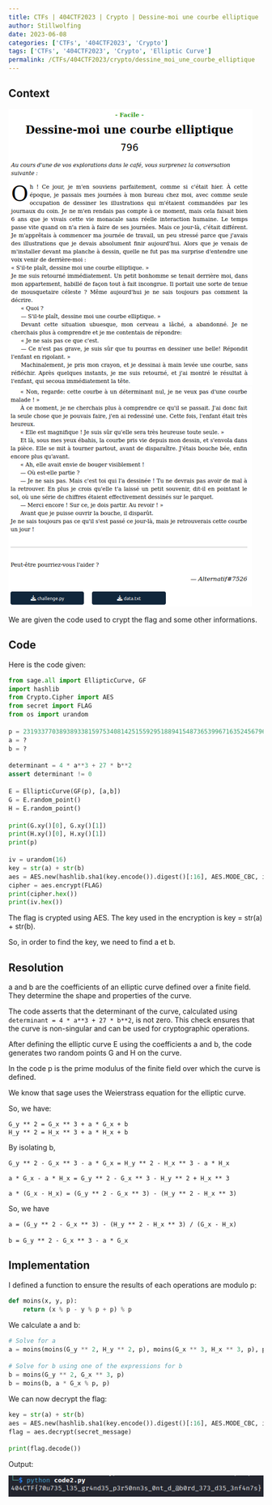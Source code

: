 ```yaml
---
title: CTFs | 404CTF2023 | Crypto | Dessine-moi une courbe elliptique
author: Stillwolfing
date: 2023-06-08
categories: ['CTFs', '404CTF2023', 'Crypto']
tags: ['CTFs', '404CTF2023', 'Crypto', 'Elliptic Curve']
permalink: /CTFs/404CTF2023/crypto/dessine_moi_une_courbe_elliptique
---
```


## Context

![context1](/assets/img/CTFs/404CTF2023/crypto/dessine-moi_une_courbe_elliptique/context1.png)
![context2](/assets/img/CTFs/404CTF2023/crypto/dessine-moi_une_courbe_elliptique/context2.png)

We are given the code used to crypt the flag and some other informations.

## Code

Here is the code given:

```python
from sage.all import EllipticCurve, GF
import hashlib
from Crypto.Cipher import AES
from secret import FLAG
from os import urandom

p = 231933770389389338159753408142515592951889415487365399671635245679612352781
a = ?
b = ?

determinant = 4 * a**3 + 27 * b**2
assert determinant != 0

E = EllipticCurve(GF(p), [a,b])
G = E.random_point()
H = E.random_point()

print(G.xy()[0], G.xy()[1])
print(H.xy()[0], H.xy()[1])
print(p)

iv = urandom(16)
key = str(a) + str(b)
aes = AES.new(hashlib.sha1(key.encode()).digest()[:16], AES.MODE_CBC, iv=iv)
cipher = aes.encrypt(FLAG)
print(cipher.hex())
print(iv.hex())
```

The flag is crypted using AES. The key used in the encryption is key = str(a) + str(b).

So, in order to find the key, we need to find a et b.

## Resolution

a and b are the coefficients of an elliptic curve defined over a finite field. They determine the shape and properties of the curve.

The code asserts that the determinant of the curve, calculated using ```determinant = 4 * a**3 + 27 * b**2```, is not zero. This check ensures that the curve is non-singular and can be used for cryptographic operations.

After defining the elliptic curve E using the coefficients a and b, the code generates two random points G and H on the curve.

In the code p is the prime modulus of the finite field over which the curve is defined.

We know that sage uses the Weierstrass equation for the elliptic curve.

So, we have:

```
G_y ** 2 = G_x ** 3 + a * G_x + b
H_y ** 2 = H_x ** 3 + a * H_x + b
```

By isolating b,

```
G_y ** 2 - G_x ** 3 - a * G_x = H_y ** 2 - H_x ** 3 - a * H_x
```

```
a * G_x - a * H_x = G_y ** 2 - G_x ** 3 - H_y ** 2 + H_x ** 3
```

```
a * (G_x - H_x) = (G_y ** 2 - G_x ** 3) - (H_y ** 2 - H_x ** 3)
```

So, we have
```
a = (G_y ** 2 - G_x ** 3) - (H_y ** 2 - H_x ** 3) / (G_x - H_x)

b = G_y ** 2 - G_x ** 3 - a * G_x
```

## Implementation

I defined a function to ensure the results of each operations are modulo p:

```python
def moins(x, y, p):
    return (x % p - y % p + p) % p
```

We calculate a and b:

```python
# Solve for a
a = moins(moins(G_y ** 2, H_y ** 2, p), moins(G_x ** 3, H_x ** 3, p), p) * pow(moins(G_x, H_x, p), -1, p) % p

# Solve for b using one of the expressions for b
b = moins(G_y ** 2, G_x ** 3, p)
b = moins(b, a * G_x % p, p)
```

We can now decrypt the flag:

```python
key = str(a) + str(b)
aes = AES.new(hashlib.sha1(key.encode()).digest()[:16], AES.MODE_CBC, iv=iv)
flag = aes.decrypt(secret_message)

print(flag.decode())
```

Output:

![flag](/assets/img/CTFs/404CTF2023/crypto/dessine-moi_une_courbe_elliptique/flag.png)
